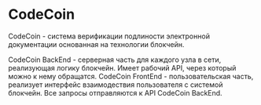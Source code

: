 # CodeCoin
CodeCoin - система верификации подлиности электронной документации основанная на технологии блокчейн.

CodeCoin BackEnd - серверная часть для каждого узла в сети, реализующая логику блокчейн. Имеет рабочий API, через который можно к нему обращатся.
CodeCoin FrontEnd - пользовательская часть, реализует интерфейс взаимодествия пользователя с системой блокчейн. Все запросы отправляются к API CodeCoin BackEnd.
